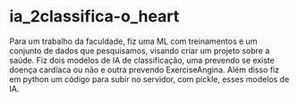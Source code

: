 # ia_2classifica-o_heart
Para um trabalho da faculdade, fiz uma ML com treinamentos e um conjunto de dados que pesquisamos, visando criar um projeto sobre a saúde. Fiz dois modelos de IA de classificação, uma prevendo se existe doença cardíaca ou não e outra prevendo ExerciseAngina. Além disso fiz em python um código para subir no servidor, com pickle, esses modelos de IA.
